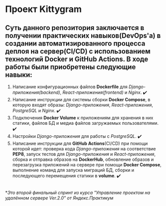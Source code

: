 # Проект Kittygram

## Суть данного репозитория заключается в получении практических навыков(DevOps'а) в создании автоматизированного процесса деплоя на сервер(CI/CD) с использованием технологий Docker и GitHub Actions. В ходе работы были приобретены следующие навыки:

1. Написание конфигурационных файлов **Dockerfile** для *Django-приложения(backend)*, *React-приложения(frontend)* и *Nginx*. :heavy_check_mark:
2. Написание инструкции для системы сборки **Docker Compose**, в которую входят образы: *Django-приложения*, *React-приложения*, *PostgreSQL* и *Nginx*. :heavy_check_mark:
3. Подключения **Docker Volume** к приложениям для хранения в них статики, файлов БД и медиа файлов загружаемых пользователями. :heavy_check_mark:
4. Настройки *Django-приложения* для работы с *PostgreSQL*. :heavy_check_mark:
5. Написание инструкции для **GitHub Actions**(CI/CD) при помощи которой идет: проверка кода *Django-приложения* на соответствие **PEP8**, запуск тестов для *Django-приложения* и *React-приложения*, сборка и отправка образов на **DockerHub**, обновление образов и перезагрузка приложений на сервере при помощи **Docker Compose**, выполнение команд для запуска миграций БД, сборки и последующего перемещения статики в **volume**. :heavy_check_mark:


<br>**Это второй финальный спринт из курса "Управление проектом на удалённом сервере Ver.2.0" от Яндекс.Практикум*